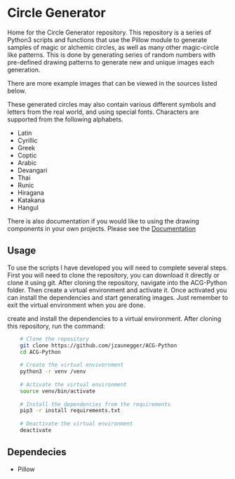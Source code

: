 # Circle Generator
Home for the Circle Generator repository. This repository is a series of Python3 scripts and functions that use the Pillow module to generate samples of magic or alchemic circles, as well as many other magic-circle like patterns. This is done by generating series of random numbers with pre-defined drawing patterns to generate new and unique images each generation.

There are more example images that can be viewed in the sources listed below.


These generated circles may also contain various different symbols and letters from the real world, and using special fonts. Characters are supported from the following alphabets.
* Latin  
* Cyrillic 
* Greek
* Coptic
* Arabic
* Devangari
* Thai
* Runic
* Hiragana
* Katakana
* Hangul
    
There is also documentation if you would like to using the drawing components in your own projects. Please see the [Documentation](https://github.com/jzaunegger/ACG-Python/tree/master/docs)

## Usage
To use the scripts I have developed you will need to complete several steps. First you will need to clone the repository, you can download it directly or clone it using git. After cloning the repository, navigate into the ACG-Python folder. Then create a virtual environment and activate it. Once activated you can install the dependencies and start generating images. Just remember to exit the virtual environment when you are done.


create and install the dependencies to a virtual environment. After cloning this repository, run the command:
```bash
    # Clone the repository
    git clone https://github.com/jzaunegger/ACG-Python
    cd ACG-Python
    
    # Create the virtual envivornment
    python3 -r venv /venv
    
    # Activate the virtual environment
    source venv/bin/activate
    
    # Install the dependencies from the requirements
    pip3 -r install requirements.txt
    
    # Deactivate the virtual environment
    deactivate
```

## Dependecies
* Pillow 
